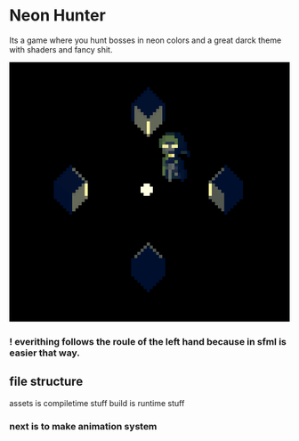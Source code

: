 # Neon Hunter

Its a game where you hunt bosses in neon colors and a great darck theme with shaders and fancy shit.

![screenshot](.screenshots/cube.png)

### ! everithing follows the roule of the left hand because in sfml is easier that way.

## file structure

assets is compiletime stuff
build is runtime stuff

### next is to make animation system 
